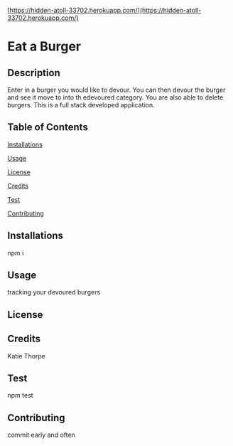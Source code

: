 
  [https://hidden-atoll-33702.herokuapp.com/](https://hidden-atoll-33702.herokuapp.com/)
# Eat a Burger
## Description

Enter in a burger you would like to devour. You can then devour the burger and see it move to into th edevoured category. You are also able to delete burgers. This is a full stack developed application.

## Table of Contents

[Installations](#Installations)

[Usage](#Usage)

[License](#License)

[Credits](#Credits)

[Test](#Test)

[Contributing](#Contributing)

## Installations

npm i
## Usage

tracking your devoured burgers
## License

## Credits

Katie Thorpe
## Test

npm test
## Contributing

commit early and often
